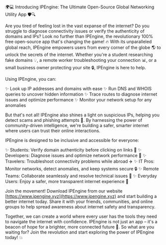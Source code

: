 🌍💻 Introducing IPEngine: The Ultimate Open-Source Global Networking Utility App 🛡️🔍

Are you tired of feeling lost in the vast expanse of the internet? Do you struggle to diagnose connectivity issues or verify the authenticity of domains and IPs? Look no further than IPEngine, the revolutionary 100% free open-source app that's changing the game! 🔥 With its unparalleled global reach, IPEngine empowers users from every corner of the globe 🌎 to unlock the secrets of the internet. Whether you're a student researching fake domains 💡, a remote worker troubleshooting your connection 📊, or a small business owner protecting your site 🔒, IPEngine is here to help.

Using IPEngine, you can:

✨ Look up IP addresses and domains with ease
✨ Run DNS and WHOIS queries to uncover hidden information
✨ Trace routes to diagnose internet issues and optimize performance
✨ Monitor your network setup for any anomalies

But that's not all! IPEngine also shines a light on suspicious IPs, helping you detect scams and phishing attempts 🚫. By harnessing the power of community-driven intelligence, we're building a safer, smarter internet where users can trust their online interactions.

IPEngine is designed to be inclusive and accessible for everyone:

✨ Students: Verify domain authenticity before clicking on links 👀
✨ Developers: Diagnose issues and optimize network performance 🚀
✨ Travelers: Troubleshoot connectivity problems while abroad ✈️
✨ IT Pros: Monitor networks, detect anomalies, and keep systems secure 🔒
✨ Remote Teams: Collaborate seamlessly and resolve technical issues 👥
✨ Everyday Users: Enjoy a safer, more transparent internet experience 🌈

Join the movement! Download IPEngine from our website [https://www.ipengine.xyz](https://www.ipengine.xyz) and start building a better internet today. Share it with your friends, communities, and online groups to help spread awareness about internet safety and transparency.

Together, we can create a world where every user has the tools they need to navigate the internet with confidence. IPEngine is not just an app – it's a beacon of hope for a brighter, more connected future 🌟. So what are you waiting for? Join the revolution and start exploring the power of IPEngine today! 💥